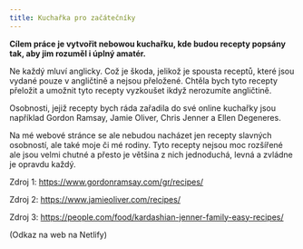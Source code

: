 ```yaml
---
title: Kuchařka pro začátečníky
---
```


**Cílem práce je vytvořit nebowou kuchařku, kde budou recepty popsány tak, aby jim rozuměl i úplný amatér.**

Ne každý mluví anglicky. Což je škoda, jelikož je spousta receptů, které jsou vydané pouze v angličtině a nejsou přeložené. Chtěla bych tyto recepty přeložit a umožnit tyto recepty vyzkoušet ikdyž nerozumíte angličtině.

Osobnosti, jejiž recepty bych ráda zařadila do své online kuchařky jsou například Gordon Ramsay, Jamie Oliver, Chris Jenner a Ellen Degeneres.

Na mé webové stránce se ale nebudou nacházet jen recepty slavných osobností, ale také moje či mé rodiny. Tyto recepty nejsou moc rozšířené ale jsou velmi chutné a přesto je většina z nich jednoduchá, levná a zvládne je opravdu každý.

Zdroj 1: https://www.gordonramsay.com/gr/recipes/

Zdroj 2: https://www.jamieoliver.com/recipes/

Zdroj 3: https://people.com/food/kardashian-jenner-family-easy-recipes/

(Odkaz na web na Netlify)



